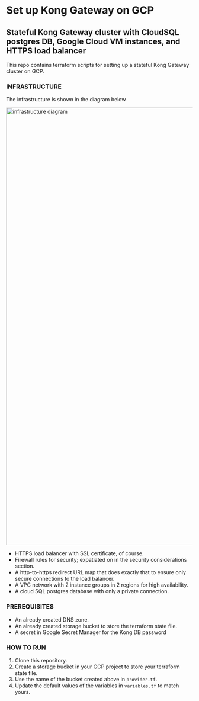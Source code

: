 # Set up Kong Gateway on GCP

## Stateful Kong Gateway cluster with CloudSQL postgres DB, Google Cloud VM instances, and HTTPS load balancer
This repo contains terraform scripts for setting up a stateful Kong Gateway cluster on GCP. 

### INFRASTRUCTURE
The infrastructure is shown in the diagram below

<img width="1181" alt="infrastructure diagram" src="https://github.com/baasbank/kong-gcp-setup/assets/26189554/2833761d-eafe-46f6-8de1-686b51f36735">

- HTTPS load balancer with SSL certificate, of course.
- Firewall rules for security; expatiated on in the security considerations section.
- A http-to-https redirect URL map that does exactly that to ensure only secure connections to the load balancer.
- A VPC network with 2 instance groups in 2 regions for high availability.
- A cloud SQL postgres database with only a private connection.


### PREREQUISITES
- An already created DNS zone.
- An already created storage bucket to store the terraform state file.
- A secret in Google Secret Manager for the Kong DB password

### HOW TO RUN
1. Clone this repository.
2. Create a storage bucket in your GCP project to store your terraform state file.
3. Use the name of the bucket created above in `provider.tf`.
4. Update the default values of the variables in `variables.tf` to match yours.